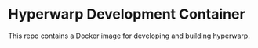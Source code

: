 # Hyperwarp Development Container

This repo contains a Docker image for developing and building hyperwarp.
